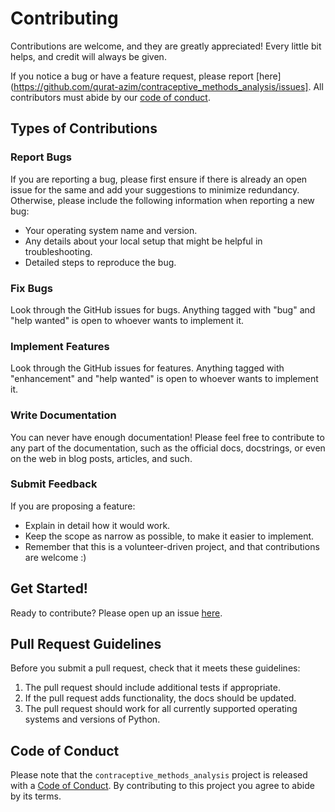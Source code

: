 # Contributing

Contributions are welcome, and they are greatly appreciated! Every little bit
helps, and credit will always be given.

If you notice a bug or have a feature request, please report [here](https://github.com/qurat-azim/contraceptive_methods_analysis/issues]. All contributors must abide by our [code of conduct](https://github.com/qurat-azim/contraceptive_methods_analysis/blob/main/CODE_OF_CONDUCT.md).

## Types of Contributions

### Report Bugs

If you are reporting a bug, please first ensure if there is already an open issue for the same and add your suggestions to minimize redundancy. Otherwise, please include the following information when reporting a new bug:

* Your operating system name and version.
* Any details about your local setup that might be helpful in troubleshooting.
* Detailed steps to reproduce the bug.

### Fix Bugs

Look through the GitHub issues for bugs. Anything tagged with "bug" and "help
wanted" is open to whoever wants to implement it.

### Implement Features

Look through the GitHub issues for features. Anything tagged with "enhancement"
and "help wanted" is open to whoever wants to implement it.

### Write Documentation

You can never have enough documentation! Please feel free to contribute to any
part of the documentation, such as the official docs, docstrings, or even
on the web in blog posts, articles, and such.

### Submit Feedback

If you are proposing a feature:

* Explain in detail how it would work.
* Keep the scope as narrow as possible, to make it easier to implement.
* Remember that this is a volunteer-driven project, and that contributions
  are welcome :)

## Get Started!

Ready to contribute? Please open up an issue [here](https://github.com/qurat-azim/contraceptive_methods_analysis/issues).

## Pull Request Guidelines

Before you submit a pull request, check that it meets these guidelines:

1. The pull request should include additional tests if appropriate.
2. If the pull request adds functionality, the docs should be updated.
3. The pull request should work for all currently supported operating systems and versions of Python.

## Code of Conduct

Please note that the `contraceptive_methods_analysis` project is released with a
[Code of Conduct](https://github.com/qurat-azim/contraceptive_methods_analysis/blob/main/CODE_OF_CONDUCT.md). By contributing to this project you agree to abide by its terms.

